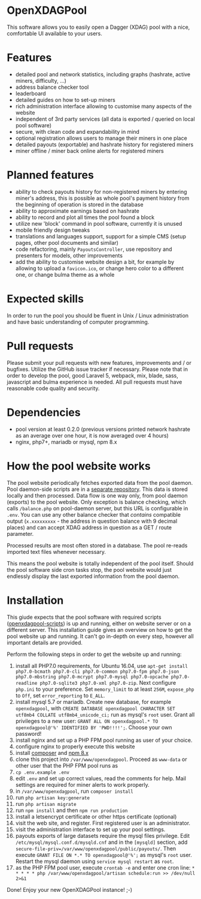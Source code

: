 # OpenXDAGPool
This software allows you to easily open a Dagger (XDAG) pool with a nice, comfortable UI available to your users.

# Features
- detailed pool and network statistics, including graphs (hashrate, active miners, difficulty, ...)
- address balance checker tool
- leaderboard
- detailed guides on how to set-up miners
- rich administration interface allowing to customise many aspects of the website
- independent of 3rd party services (all data is exported / queried on local pool software)
- secure, with clean code and expandability in mind
- optional registration allows users to manage their miners in one place
- detailed payouts (exportable) and hashrate history for registered miners
- miner offline / miner back online alerts for registered miners

# Planned features
- ability to check payouts history for non-registered miners by entering miner's address, this is possible as whole pool's payment history from the beginning of operation is stored in the database
- ability to approximate earnings based on hashrate
- ability to record and plot all times  the pool found a block
- utilize new 'block' command in pool software, currently it is unused
- mobile friendly design tweaks
- translations and languages support, support for a simple CMS (setup pages, other pool documents and similar)
- code refactoring, mainly `PayoutsController`, use repository and presenters for models, other improvements
- add the ability to customise website design a bit, for example by allowing to upload a `favicon.ico`, or change hero color to a different one, or change bulma theme as a whole

# Expected skills
In order to run the pool you should be fluent in Unix / Linux administration and have basic understanding of computer programming.

# Pull requests
Please submit your pull requests with new features, improvements and / or bugfixes. Utilize the GitHub issue tracker if necessary. Please note that in order to develop the pool,
good Laravel 5, webpack, mix, blade, sass, javascript and bulma experience is needed. All pull requests must have reasonable code quality and security.

# Dependencies
- pool version at least 0.2.0 (previous versions printed network hashrate as an average over one hour, it is now averaged over 4 hours)
- nginx, php7+, mariadb or mysql, npm 8.x

# How the pool website works
The pool website periodically fetches exported data from the pool daemon. Pool daemon-side scripts are in a [separate repository](https://github.com/XDagger/openxdagpool-scripts).
This data is stored locally and then processed.
Data flow is one way only, from pool daemon (exports) to the pool website. Only exception is balance checking, which calls `/balance.php`
on pool-daemon server, but this URL is configurable in `.env`. You can use any other balance checker that *contains* compatible output (`x.xxxxxxxxx` - the address in question balance with 9 decimal places) and
can accept XDAG address in question as a GET / route parameter.

Processed results are most often stored in a database. The pool re-reads imported text files whenever necessary.

This means the pool website is totally independent of the pool itself. Should the pool software side cron tasks stop, the pool website would just endlessly display the last exported information
from the pool daemon.

# Installation
This giude expects that the pool software with required scripts ([openxdagpool-scripts](https://github.com/XDagger/openxdagpool-scripts)) is up and running, either on website server or on a different server.
This installation guide gives an overview on how to get the pool website up and running. It can't go in-depth on every step, however all important details are provided.

Perform the following steps in order to get the website up and running:
1. install all PHP7.0 requirements, for Ubuntu 16.04, use `apt-get install php7.0-bcmath php7.0-cli php7.0-common php7.0-fpm php7.0-json php7.0-mbstring php7.0-mcrypt php7.0-mysql php7.0-opcache php7.0-readline php7.0-sqlite3 php7.0-xml php7.0-zip`. Next configure `php.ini` to your preference. Set `memory_limit` to at least `256M`, `expose_php` to `Off`, set `error_reporting` to `E_ALL`.
2. install mysql 5.7 or mariadb. Create new database, for example `openxdagpool`, with `CREATE DATABASE openxdagpool CHARACTER SET utf8mb4 COLLATE utf8mb4_unicode_ci;` run as mysql's `root` user. Grant all privileges to a new user: `GRANT ALL ON openxdagpool.* TO openxdagpool@'%' IDENTIFIED BY 'PWD!!!!';`. Choose your own password!
3. install nginx and set up a PHP FPM pool running as user of your choice.
4. configure nginx to properly execute this website
5. install [composer](https://getcomposer.org/download/) and [npm 8.x](https://nodejs.org/en/download/package-manager/#debian-and-ubuntu-based-linux-distributions)
6. clone this project into `/var/www/openxdagpool`. Proceed as `www-data` or other user that the PHP FPM pool runs as
7. `cp .env.example .env`
8. edit `.env` and set up correct values, read the comments for help. Mail settings are required for miner alerts to work properly.
9. in `/var/www/openxdagpool`, run `composer install`
10. run `php artisan key:generate`
11. run `php artisan migrate`
12. run `npm install` and then `npm run production`
13. install a letsencrypt certificate or other https certificate (optional)
14. visit the web site, and register. First registered user is an administrator.
15. visit the administration interface to set up your pool settings.
16. payouts exports of large datasets require the mysql files privilege. Edit `/etc/mysql/mysql.conf.d/mysqld.cnf` and in the `[mysqld]` section, add `secure-file-priv=/var/www/openxdagpool/public/payouts/`. Then execute `GRANT FILE ON *.* TO openxdagpool@'%';` as mysql's `root` user. Restart the mysql daemon using `service mysql restart` as `root`.
17. as the PHP FPM pool user, execute `crontab -e` and enter one cron line: `* * * * * php /var/www/openxdagpool/artisan schedule:run >> /dev/null 2>&1`

Done! Enjoy your new OpenXDAGPool instance! ;-)
